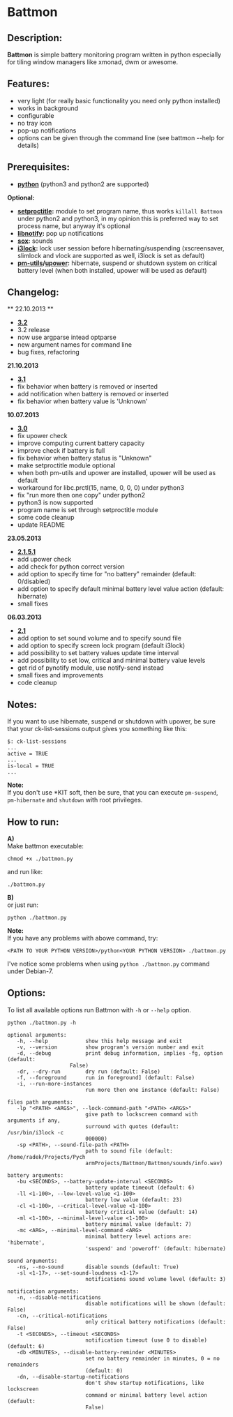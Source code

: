 # Battmon

## Description:
**Battmon** is simple battery monitoring program written in python especially for tiling window managers like xmonad, dwm or awesome.

## Features:
* very light (for really basic functionality you need only python installed)
* works in background
* configurable
* no tray icon
* pop-up notifications
* options can be given through the command line (see battmon --help for details)

## Prerequisites:
* **[python](http://python.org/download/)** (python3 and python2 are supported)

**Optional:** 
* **[setproctitle](https://code.google.com/p/py-setproctitle/):** module to set program name, thus works `killall Battmon` under python2 and python3, 
in my opinion this is preferred way to set process name, but anyway it's optional  
* **[libnotify](https://developer.gnome.org/libnotify/):** pop up notifications
* **[sox](http://sox.sourceforge.net/):** sounds
* **[i3lock](http://i3wm.org/i3lock/):** lock user session before hibernating/suspending (xscreensaver, slimlock and vlock are supported as well, i3lock is set as default)
* **[pm-utils](http://pm-utils.freedesktop.org/wiki/)/[upower](http://upower.freedesktop.org/):** hibernate, suspend or shutdown system on critical battery level (when both installed, upower will be used as default)

## Changelog:
** 22.10.2013 **
* **[3.2](https://github.com/nictki/Battmon/releases/3.2)**
* 3.2 release
* now use argparse intead optparse
* new argument names for command line
* bug fixes, refactoring

**21.10.2013**
* **[3.1](https://github.com/nictki/Battmon/releases/3.1)**
* fix behavior when battery is removed or inserted
* add notification when battery is removed or inserted
* fix behavior when battery value is 'Unknown'

**10.07.2013**
* **[3.0](https://github.com/nictki/Battmon/releases/3.0)**
* fix upower check
* improve computing current battery capacity 
* improve check if battery is full
* fix behavior when battery status is "Unknown"
* make setproctitle module optional
* when both pm-utils and upower are installed, upower will be used as default
* workaround for libc.prctl(15, name, 0, 0, 0) under python3
* fix "run more then one copy" under python2
* python3 is now supported 
* program name is set through setproctitle module
* some code cleanup
* update README

**23.05.2013**
* **[2.1.5.1](https://github.com/nictki/Battmon/releases/2.1.5.1)**
* add upower check
* add check for python correct version
* add option to specify time for "no battery" remainder (default: 0/disabled)
* add option to specify default minimal battery level value action (default: hibernate)
* small fixes

**06.03.2013**
* **[2.1](https://github.com/nictki/Battmon/releases/2.1)**
* add option to set sound volume and to specify sound file
* add option to specify screen lock program (default i3lock)
* add possibility to set battery values update time interval
* add possibility to set low, critical and minimal battery value levels
* get rid of pynotify module, use notify-send instead
* small fixes and improvements
* code cleanup

## Notes:
If you want to use hibernate, suspend or shutdown with upower, be sure that your ck-list-sessions output gives you something like this:
 
	$: ck-list-sessions
   	...
   	active = TRUE
   	...
   	is-local = TRUE
   	...

**Note:**  
If you don't use *KIT soft, then be sure, that you can execute `pm-suspend`, `pm-hibernate` and `shutdown` with root privileges. 

## How to run:
**A)**  
Make battmon executable:
	
	chmod +x ./battmon.py

and run like:

	./battmon.py 

**B)**  
or just run:

    python ./battmon.py

**Note:**  
If you have any problems with abowe command, try:

	<PATH TO YOUR PYTHON VERSION>/python<YOUR PYTHON VERSION> ./battmon.py 
	
I've notice some problems when using `python ./battmon.py` command under Debian-7.

## Options:
To list all available options run Battmon with `-h` or `--help` option.
	
	python ./battmon.py -h

    optional arguments:
       -h, --help            show this help message and exit
       -v, --version         show program's version number and exit
       -d, --debug           print debug information, implies -fg, option (default:
                        False)
       -dr, --dry-run        dry run (default: False)
       -f, --foreground      run in foreground] (default: False)
       -i, --run-more-instances
                             run more then one instance (default: False)

    files path arguments:
       -lp "<PATH> <ARGS>", --lock-command-path "<PATH> <ARGS>"
                             give path to lockscreen command with arguments if any,
                             surround with quotes (default: /usr/bin/i3lock -c
                             000000)
       -sp <PATH>, --sound-file-path <PATH>
                             path to sound file (default: /home/radek/Projects/Pych
                             armProjects/Battmon/Battmon/sounds/info.wav)

    battery arguments:
       -bu <SECONDS>, --battery-update-interval <SECONDS>
                             battery update timeout (default: 6)
       -ll <1-100>, --low-level-value <1-100>
                             battery low value (default: 23)
       -cl <1-100>, --critical-level-value <1-100>
                             battery critical value (default: 14)
       -ml <1-100>, --minimal-level-value <1-100>
                             battery minimal value (default: 7)
       -mc <ARG>, --minimal-level-command <ARG>
                             minimal battery level actions are: 'hibernate',
                             'suspend' and 'poweroff' (default: hibernate)

    sound arguments:
       -ns, --no-sound       disable sounds (default: True)
       -sl <1-17>, --set-sound-loudness <1-17>
                             notifications sound volume level (default: 3)

    notification arguments:
       -n, --disable-notifications
                             disable notifications will be shown (default: False)
       -cn, --critical-notifications
                             only critical battery notifications (default: False)
       -t <SECONDS>, --timeout <SECONDS>
                             notification timeout (use 0 to disable) (default: 6)
       -db <MINUTES>, --disable-battery-reminder <MINUTES>
                             set no battery remainder in minutes, 0 = no remainders
                             (default: 0)
       -dn, --disable-startup-notifications
                             don't show startup notifications, like lockscreen
                             command or minimal battery level action (default:
                             False)
